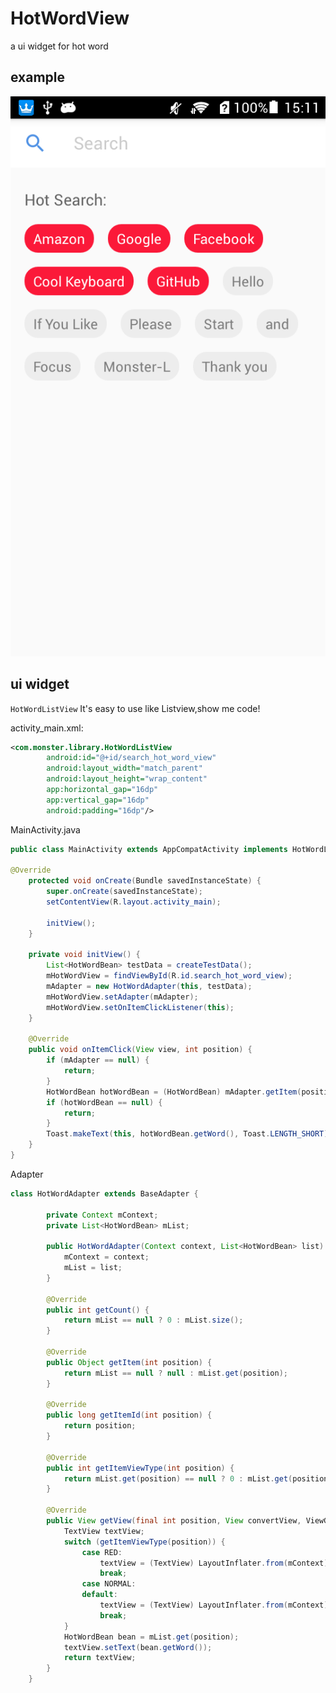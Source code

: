 # HotWordView
a ui widget for hot word

## example
![](https://github.com/Monster-L/HotWordView/blob/master/device-2018-03-23-151110.png) 

## ui widget

```HotWordListView``` It's easy to use like Listview,show me code!

activity_main.xml:
```xml
<com.monster.library.HotWordListView
        android:id="@+id/search_hot_word_view"
        android:layout_width="match_parent"
        android:layout_height="wrap_content"
        app:horizontal_gap="16dp"
        app:vertical_gap="16dp"
        android:padding="16dp"/>
```
MainActivity.java
```java
public class MainActivity extends AppCompatActivity implements HotWordListView.OnItemClickListener{

@Override
    protected void onCreate(Bundle savedInstanceState) {
        super.onCreate(savedInstanceState);
        setContentView(R.layout.activity_main);

        initView();
    }

    private void initView() {
        List<HotWordBean> testData = createTestData();
        mHotWordView = findViewById(R.id.search_hot_word_view);
        mAdapter = new HotWordAdapter(this, testData);
        mHotWordView.setAdapter(mAdapter);
        mHotWordView.setOnItemClickListener(this);
    }
    
    @Override
    public void onItemClick(View view, int position) {
        if (mAdapter == null) {
            return;
        }
        HotWordBean hotWordBean = (HotWordBean) mAdapter.getItem(position);
        if (hotWordBean == null) {
            return;
        }
        Toast.makeText(this, hotWordBean.getWord(), Toast.LENGTH_SHORT).show();
    }
}
```

Adapter
```java
class HotWordAdapter extends BaseAdapter {

        private Context mContext;
        private List<HotWordBean> mList;

        public HotWordAdapter(Context context, List<HotWordBean> list) {
            mContext = context;
            mList = list;
        }

        @Override
        public int getCount() {
            return mList == null ? 0 : mList.size();
        }

        @Override
        public Object getItem(int position) {
            return mList == null ? null : mList.get(position);
        }

        @Override
        public long getItemId(int position) {
            return position;
        }

        @Override
        public int getItemViewType(int position) {
            return mList.get(position) == null ? 0 : mList.get(position).getType();
        }

        @Override
        public View getView(final int position, View convertView, ViewGroup parent) {
            TextView textView;
            switch (getItemViewType(position)) {
                case RED:
                    textView = (TextView) LayoutInflater.from(mContext).inflate(R.layout.item_hot_word_red, null);
                    break;
                case NORMAL:
                default:
                    textView = (TextView) LayoutInflater.from(mContext).inflate(R.layout.item_hot_word, null);
                    break;
            }
            HotWordBean bean = mList.get(position);
            textView.setText(bean.getWord());
            return textView;
        }
    }
```
